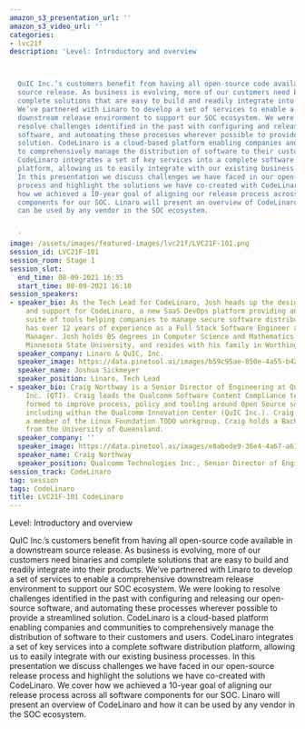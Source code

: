```yaml
---
amazon_s3_presentation_url: ''
amazon_s3_video_url: ''
categories:
- lvc21f
description: 'Level: Introductory and overview 



  QuIC Inc.’s customers benefit from having all open-source code available in a downstream
  source release. As business is evolving, more of our customers need binaries and
  complete solutions that are easy to build and readily integrate into their products.
  We’ve partnered with Linaro to develop a set of services to enable a comprehensive
  downstream release environment to support our SOC ecosystem. We were looking to
  resolve challenges identified in the past with configuring and releasing our open-source
  software, and automating these processes wherever possible to provide a streamlined
  solution. CodeLinaro is a cloud-based platform enabling companies and communities
  to comprehensively manage the distribution of software to their customers and users.
  CodeLinaro integrates a set of key services into a complete software distribution
  platform, allowing us to easily integrate with our existing business processes.
  In this presentation we discuss challenges we have faced in our open-source release
  process and highlight the solutions we have co-created with CodeLinaro. We cover
  how we achieved a 10-year goal of aligning our release process across all software
  components for our SOC. Linaro will present an overview of CodeLinaro and how it
  can be used by any vendor in the SOC ecosystem.


  '
image: /assets/images/featured-images/lvc21f/LVC21F-101.png
session_id: LVC21F-101
session_room: Stage 1
session_slot:
  end_time: 08-09-2021 16:35
  start_time: 08-09-2021 16:10
session_speakers:
- speaker_bio: As the Tech Lead for CodeLinaro, Josh heads up the design, global implementation
    and support for CodeLinaro, a new SaaS DevOps platform providing an integrated
    suite of tools helping companies to manage secure software distribution. Josh
    has over 12 years of experience as a Full Stack Software Engineer as well as Project
    Manager. Josh holds BS degrees in Computer Science and Mathematics from Southwest
    Minnesota State University, and resides with his family in Worthington, MN (USA).
  speaker_company: Linaro & QuIC, Inc.
  speaker_image: https://data.pinetool.ai/images/b59c95ae-850e-4a55-b420-5cca481314b4.jpeg
  speaker_name: Joshua Sickmeyer
  speaker_position: Linaro, Tech Lead
- speaker_bio: Craig Northway is a Senior Director of Engineering at Qualcomm Technologies,
    Inc. (QTI). Craig leads the Qualcomm Software Content Compliance team, a group
    formed to improve process, policy and tooling around Open Source software at Qualcomm,
    including within the Qualcomm Innovation Center (QuIC Inc.). Craig is currently
    a member of the Linux Foundation TODO workgroup. Craig holds a Bachelor of Engineering
    from the University of Queensland.
  speaker_company: ''
  speaker_image: https://data.pinetool.ai/images/e8abede9-36e4-4a67-a615-8974371c34cb.jpeg
  speaker_name: Craig Northway
  speaker_position: Qualcomm Technologies Inc., Senior Director of Engineering
session_track: CodeLinaro
tag: session
tags: CodeLinaro
title: LVC21F-101 CodeLinaro
---
```


Level: Introductory and overview 


QuIC Inc.’s customers benefit from having all open-source code available in a downstream source release. As business is evolving, more of our customers need binaries and complete solutions that are easy to build and readily integrate into their products. We’ve partnered with Linaro to develop a set of services to enable a comprehensive downstream release environment to support our SOC ecosystem. We were looking to resolve challenges identified in the past with configuring and releasing our open-source software, and automating these processes wherever possible to provide a streamlined solution. CodeLinaro is a cloud-based platform enabling companies and communities to comprehensively manage the distribution of software to their customers and users. CodeLinaro integrates a set of key services into a complete software distribution platform, allowing us to easily integrate with our existing business processes. In this presentation we discuss challenges we have faced in our open-source release process and highlight the solutions we have co-created with CodeLinaro. We cover how we achieved a 10-year goal of aligning our release process across all software components for our SOC. Linaro will present an overview of CodeLinaro and how it can be used by any vendor in the SOC ecosystem.